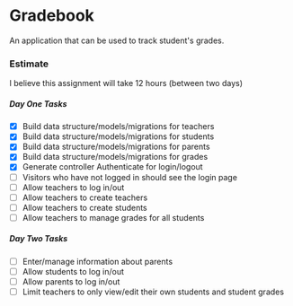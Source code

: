 # Gradebook

An application that can be used to track student's grades.

### Estimate

I believe this assignment will take 12 hours (between two days)

##### Day One Tasks

* [x] Build data structure/models/migrations for teachers
* [x] Build data structure/models/migrations for students
* [x] Build data structure/models/migrations for parents
* [x] Build data structure/models/migrations for grades
* [x] Generate controller Authenticate for login/logout
* [ ] Visitors who have not logged in should see the login page
* [ ] Allow teachers to log in/out
* [ ] Allow teachers to create teachers
* [ ] Allow teachers to create students
* [ ] Allow teachers to manage grades for all students

##### Day Two Tasks

* [ ] Enter/manage information about parents
* [ ] Allow students to log in/out
* [ ] Allow parents to log in/out
* [ ] Limit teachers to only view/edit their own students and student grades
